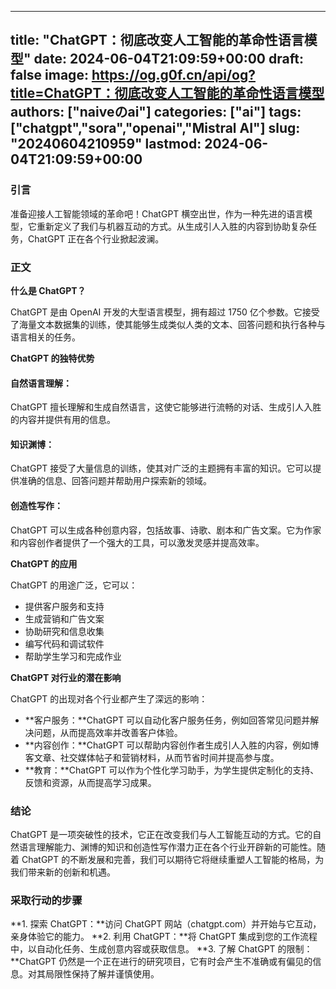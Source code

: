 
---
title: "ChatGPT：彻底改变人工智能的革命性语言模型"
date: 2024-06-04T21:09:59+00:00
draft: false
image: https://og.g0f.cn/api/og?title=ChatGPT：彻底改变人工智能的革命性语言模型
authors: ["naiveのai"]
categories: ["ai"]
tags: ["chatgpt","sora","openai","Mistral AI"]
slug: "20240604210959"
lastmod: 2024-06-04T21:09:59+00:00
---
### 引言

准备迎接人工智能领域的革命吧！ChatGPT 横空出世，作为一种先进的语言模型，它重新定义了我们与机器互动的方式。从生成引人入胜的内容到协助复杂任务，ChatGPT 正在各个行业掀起波澜。

### 正文

**什么是 ChatGPT？**

ChatGPT 是由 OpenAI 开发的大型语言模型，拥有超过 1750 亿个参数。它接受了海量文本数据集的训练，使其能够生成类似人类的文本、回答问题和执行各种与语言相关的任务。

**ChatGPT 的独特优势**

#### 自然语言理解：

ChatGPT 擅长理解和生成自然语言，这使它能够进行流畅的对话、生成引人入胜的内容并提供有用的信息。

#### 知识渊博：

ChatGPT 接受了大量信息的训练，使其对广泛的主题拥有丰富的知识。它可以提供准确的信息、回答问题并帮助用户探索新的领域。

#### 创造性写作：

ChatGPT 可以生成各种创意内容，包括故事、诗歌、剧本和广告文案。它为作家和内容创作者提供了一个强大的工具，可以激发灵感并提高效率。

**ChatGPT 的应用**

ChatGPT 的用途广泛，它可以：

- 提供客户服务和支持
- 生成营销和广告文案
- 协助研究和信息收集
- 编写代码和调试软件
- 帮助学生学习和完成作业

**ChatGPT 对行业的潜在影响**

ChatGPT 的出现对各个行业都产生了深远的影响：

- **客户服务：**ChatGPT 可以自动化客户服务任务，例如回答常见问题并解决问题，从而提高效率并改善客户体验。
- **内容创作：**ChatGPT 可以帮助内容创作者生成引人入胜的内容，例如博客文章、社交媒体帖子和营销材料，从而节省时间并提高参与度。
- **教育：**ChatGPT 可以作为个性化学习助手，为学生提供定制化的支持、反馈和资源，从而提高学习成果。

### 结论

ChatGPT 是一项突破性的技术，它正在改变我们与人工智能互动的方式。它的自然语言理解能力、渊博的知识和创造性写作潜力正在各个行业开辟新的可能性。随着 ChatGPT 的不断发展和完善，我们可以期待它将继续重塑人工智能的格局，为我们带来新的创新和机遇。

### 采取行动的步骤

**1. 探索 ChatGPT：**访问 ChatGPT 网站（chatgpt.com）并开始与它互动，亲身体验它的能力。
**2. 利用 ChatGPT：**将 ChatGPT 集成到您的工作流程中，以自动化任务、生成创意内容或获取信息。
**3. 了解 ChatGPT 的限制：**ChatGPT 仍然是一个正在进行的研究项目，它有时会产生不准确或有偏见的信息。对其局限性保持了解并谨慎使用。